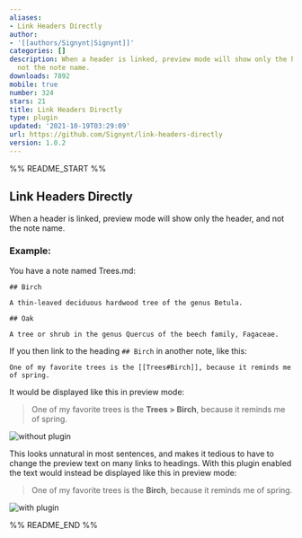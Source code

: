 ```yaml
---
aliases:
- Link Headers Directly
author:
- '[[authors/Signynt|Signynt]]'
categories: []
description: When a header is linked, preview mode will show only the header, and
  not the note name.
downloads: 7892
mobile: true
number: 324
stars: 21
title: Link Headers Directly
type: plugin
updated: '2021-10-19T03:29:09'
url: https://github.com/Signynt/link-headers-directly
version: 1.0.2
---
```


%% README_START %%

## Link Headers Directly

When a header is linked, preview mode will show only the header, and not the note name.

### Example:

You have a note named Trees.md:
```
## Birch

A thin-leaved deciduous hardwood tree of the genus Betula.

## Oak

A tree or shrub in the genus Quercus of the beech family, Fagaceae.
```

If you then link to the heading `## Birch` in another note, like this:  

```
One of my favorite trees is the [[Trees#Birch]], because it reminds me of spring.
```

It would be displayed like this in preview mode:

> One of my favorite trees is the **Trees > Birch**, because it reminds me of spring.

![without plugin](https://raw.githubusercontent.com/signynt/link-headers-directly/master/resources/gifs/without-plugin.gif)

This looks unnatural in most sentences, and makes it tedious to have to change the preview text on many links to headings. With this plugin enabled the text would instead be displayed like this in preview mode:

> One of my favorite trees is the **Birch**, because it reminds me of spring.

![with plugin](https://raw.githubusercontent.com/signynt/link-headers-directly/master/resources/gifs/with-plugin.gif)


%% README_END %%